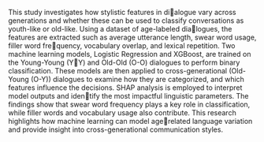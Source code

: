 This study investigates how stylistic features in dialogue vary across generations and whether these
can be used to classify conversations as youth-like
or old-like. Using a dataset of age-labeled dialogues, the features are extracted such as average
utterance length, swear word usage, filler word frequency, vocabulary overlap, and lexical repetition.
Two machine learning models, Logistic Regression
and XGBoost, are trained on the Young-Young (YY) and Old-Old (O-O) dialogues to perform binary
classification. These models are then applied to
cross-generational (Old-Young (O-Y)) dialogues
to examine how they are categorized, and which
features influence the decisions. SHAP analysis
is employed to interpret model outputs and identify the most impactful linguistic parameters. The
findings show that swear word frequency plays a
key role in classification, while filler words and
vocabulary usage also contribute. This research
highlights how machine learning can model agerelated language variation and provide insight into
cross-generational communication styles.
